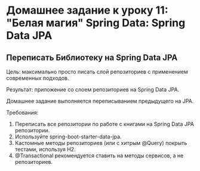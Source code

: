 # Домашнее задание к уроку 11: "Белая магия" Spring Data: Spring Data JPA

## Переписать Библиотеку на Spring Data JPA

Цель: максимально просто писать слой репозиториев с применением современных подходов.

Результат: приложение со слоем репозиториев на Spring Data JPA.

Домашнее задание выполняется переписыванием предыдущего на JPA.

Требования:
1. Переписать все репозитории по работе с книгами на Spring Data JPA репозитории.
2. Используйте spring-boot-starter-data-jpa.
3. Кастомные методы репозиториев (или с хитрым @Query) покрыть тестами, используя H2.
4. @Transactional рекомендуется ставить на методы сервисов, а не репозиториев.
